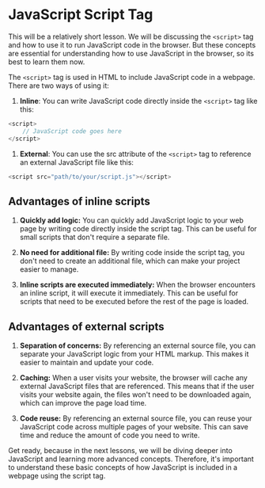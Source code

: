 # JavaScript Script Tag
This will be a relatively short lesson. We will be discussing the `<script>` tag and how to use it to run JavaScript code in the browser. But these concepts are essential for understanding how to use JavaScript in the browser, so its best to learn them now.

The `<script>` tag is used in HTML to include JavaScript code in a webpage. There are two ways of using it:

1. **Inline**: You can write JavaScript code directly inside the `<script>` tag like this:
```js
<script>
    // JavaScript code goes here
</script>
```
1. **External**: You can use the src attribute of the `<script>` tag to reference an external JavaScript file like this:
```js
<script src="path/to/your/script.js"></script>
```

## Advantages of inline scripts
1. **Quickly add logic:** You can quickly add JavaScript logic to your web page by writing code directly inside the script tag. This can be useful for small scripts that don't require a separate file.

1. **No need for additional file:** By writing code inside the script tag, you don't need to create an additional file, which can make your project easier to manage.

1. **Inline scripts are executed immediately:** When the browser encounters an inline script, it will execute it immediately. This can be useful for scripts that need to be executed before the rest of the page is loaded.

## Advantages of external scripts
1. **Separation of concerns:** By referencing an external source file, you can separate your JavaScript logic from your HTML markup. This makes it easier to maintain and update your code.

1. **Caching:** When a user visits your website, the browser will cache any external JavaScript files that are referenced. This means that if the user visits your website again, the files won't need to be downloaded again, which can improve the page load time.

1. **Code reuse:** By referencing an external source file, you can reuse your JavaScript code across multiple pages of your website. This can save time and reduce the amount of code you need to write.

Get ready, because in the next lessons, we will be diving deeper into JavaScript and learning more advanced concepts. Therefore, it's important to understand these basic concepts of how JavaScript is included in a webpage using the script tag.